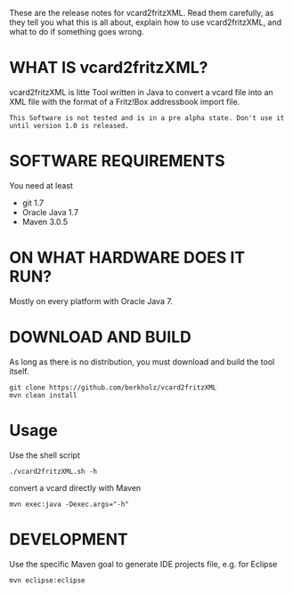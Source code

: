 These are the release notes for vcard2fritzXML.  Read them carefully,
as they tell you what this is all about, explain how to use vcard2fritzXML, 
and what to do if something goes wrong. 

# WHAT IS vcard2fritzXML?

vcard2fritzXML is litte Tool written in Java to convert a vcard file into an XML file 
with the format of a Fritz!Box addressbook import file.

	This Software is not tested and is in a pre alpha state. Don't use it until version 1.0 is released.


# SOFTWARE REQUIREMENTS

You need at least

 * git 1.7
 * Oracle Java 1.7
 * Maven 3.0.5

# ON WHAT HARDWARE DOES IT RUN?

Mostly on every platform with Oracle Java 7.

# DOWNLOAD AND BUILD

As long as there is no distribution, you must download and build the tool itself.

    git clone https://github.com/berkholz/vcard2fritzXML
    mvn clean install

# Usage

Use the shell script

    ./vcard2fritzXML.sh -h

convert a vcard directly with Maven

    mvn exec:java -Dexec.args="-h"

# DEVELOPMENT

Use the specific Maven goal to generate IDE projects file, e.g. for Eclipse

    mvn eclipse:eclipse

